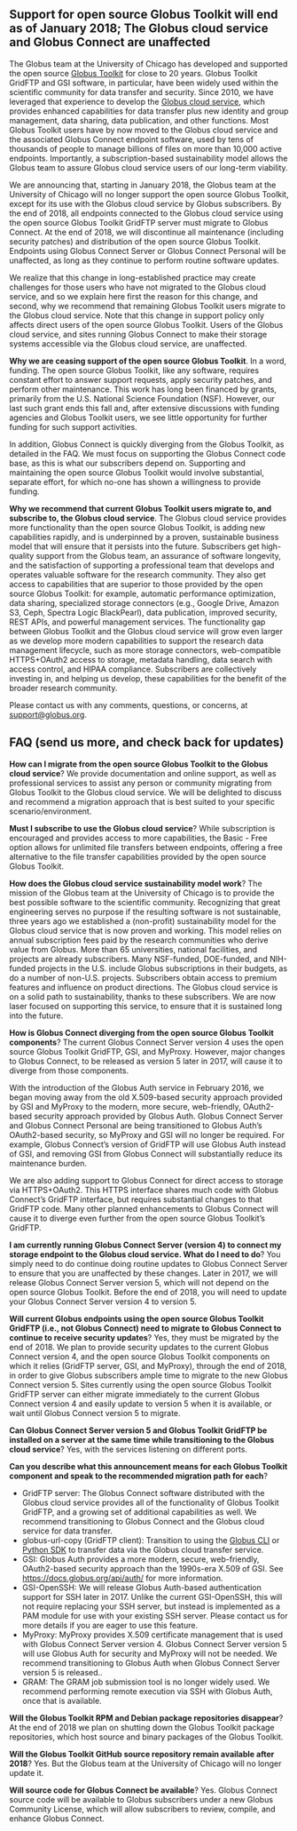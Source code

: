 ## Support for open source Globus Toolkit will end as of January 2018; The Globus cloud service and Globus Connect are unaffected
 	
The Globus team at the University of Chicago has developed and supported the open source [Globus Toolkit](https://www.globustoolkit.org) for close to 20 years. 
Globus Toolkit GridFTP and GSI software, in particular, 
have been widely used within the scientific community for data transfer and security. 
Since 2010, we have leveraged that experience to develop the [Globus cloud service](https://www.globus.org), which provides enhanced capabilities for data transfer plus new identity and group management, data sharing, data publication, and other functions. Most Globus Toolkit users have by now moved to the Globus cloud service and the associated Globus Connect endpoint software, used by tens of thousands of people to manage billions of files on more than 10,000 active endpoints. Importantly, a subscription-based sustainability model allows the Globus team to assure Globus cloud service users of our long-term viability.
 
We are announcing that, starting in January 2018, the Globus team at the University of Chicago will no longer support the open source Globus Toolkit, except for its use with the Globus cloud service by Globus subscribers. By the end of 2018, all endpoints connected to the Globus cloud service using the open source Globus Toolkit GridFTP server must migrate to Globus Connect. At the end of 2018, we will discontinue all maintenance (including security patches) and distribution of the open source Globus Toolkit. Endpoints using Globus Connect Server or Globus Connect Personal will be unaffected, as long as they continue to perform routine software updates.
 
We realize that this change in long-established practice may create challenges for those users who have not migrated to the Globus cloud service, and so we explain here first the reason for this change, and second, why we recommend that remaining Globus Toolkit users migrate to the Globus cloud service. Note that this change in support policy only affects direct users of the open source Globus Toolkit. Users of the Globus cloud service, and sites running Globus Connect to make their storage systems accessible via the Globus cloud service, are unaffected. 
 
**Why we are ceasing support of the open source Globus Toolkit**. 
In a word, funding. The open source Globus Toolkit, like any software, requires constant effort to answer support requests, apply security patches, and perform other maintenance. This work has long been financed by grants, primarily from the U.S. National Science Foundation (NSF). However, our last such grant ends this fall and, after extensive discussions with funding agencies and Globus Toolkit users, we see little opportunity for further funding for such support activities. 
 
In addition, Globus Connect is quickly diverging from the Globus Toolkit, as detailed in the FAQ. We must focus on supporting the Globus Connect code base, as this is what our subscribers depend on. Supporting and maintaining the open source Globus Toolkit would involve substantial, separate effort, for which no-one has shown a willingness to provide funding.
 
**Why we recommend that current Globus Toolkit users migrate to, and subscribe to, the Globus cloud service**. The Globus cloud service provides more functionality than the open source Globus Toolkit, is adding new capabilities rapidly, and is underpinned by a proven, sustainable business model that will ensure that it persists into the future. Subscribers get high-quality support from the Globus team, an assurance of software longevity, and the satisfaction of supporting a professional team that develops and operates valuable software for the research community. They also get access to capabilities that are superior to those provided by the open source Globus Toolkit: for example, automatic performance optimization, data sharing, specialized storage connectors (e.g., Google Drive, Amazon S3, Ceph, Spectra Logic BlackPearl), data publication, improved security, REST APIs, and powerful management services. The functionality gap between Globus Toolkit and the Globus cloud service will grow even larger as we develop more modern capabilities to support the research data management lifecycle, such as more storage connectors, web-compatible HTTPS+OAuth2 access to storage, metadata handling, data search with access control, and HIPAA compliance. Subscribers are collectively investing in, and helping us develop, these capabilities for the benefit of the broader research community. 
 
Please contact us with any comments, questions, or concerns, at support@globus.org. 

## FAQ (send us more, and check back for updates)

**How can I migrate from the open source Globus Toolkit to the Globus cloud service**? 
We provide documentation and online support, as well as professional services to assist any person or community migrating from Globus Toolkit to the Globus cloud service. We will be delighted to discuss and recommend a migration approach that is best suited to your specific scenario/environment.
 
**Must I subscribe to use the Globus cloud service**? 
While subscription is encouraged and provides access to more capabilities, the Basic - Free option allows for unlimited file transfers between endpoints, offering a free alternative to the file transfer capabilities provided by the open source Globus Toolkit.
 
**How does the Globus cloud service sustainability model work**? 
The mission of the Globus team at the University of Chicago is to provide the best possible software to the scientific community. 
Recognizing that great engineering serves no purpose if the resulting software is not sustainable, three years ago we established a (non-profit) sustainability model for the Globus cloud service that is now proven and working. This model relies on annual subscription fees paid by the research communities who derive value from Globus. More than 65 universities, national facilities, and projects are already subscribers. Many NSF-funded, DOE-funded, and NIH-funded projects in the U.S. include Globus subscriptions in their budgets, as do a number of non-U.S. projects. Subscribers obtain access to premium features and influence on product directions. The Globus cloud service is on a solid path to sustainability, thanks to these subscribers. We are now laser focused on supporting this service, to ensure that it is sustained long into the future.
 
**How is Globus Connect diverging from the open source Globus Toolkit components**? The current Globus Connect Server version 4 uses the open source Globus Toolkit GridFTP, GSI, and MyProxy. However, major changes to Globus Connect, to be released as version 5 later in 2017, will cause it to diverge from those components.
 
With the introduction of the Globus Auth service in February 2016, we began moving away from the old X.509-based security approach provided by GSI and MyProxy to the modern, more secure, web-friendly, OAuth2-based security approach provided by Globus Auth. Globus Connect Server and Globus Connect Personal are being transitioned to Globus Auth’s OAuth2-based security, so MyProxy and GSI will no longer be required. For example, Globus Connect’s version of GridFTP will use Globus Auth instead of GSI, and removing GSI from Globus Connect will substantially reduce its maintenance burden.
 
We are also adding support to Globus Connect for direct access to storage via HTTPS+OAuth2. This HTTPS interface shares much code with Globus Connect’s GridFTP interface, but requires substantial changes to that GridFTP code. Many other planned enhancements to Globus Connect will cause it to diverge even further from the open source Globus Toolkit’s GridFTP.
 
**I am currently running Globus Connect Server (version 4) to connect my storage endpoint to the Globus cloud service. 
What do I need to do**? You simply need to do continue doing routine updates to Globus Connect Server to ensure that you are unaffected by these changes. Later in 2017, we will release Globus Connect Server version 5, which will not depend on the open source Globus Toolkit. Before the end of 2018, you will need to update your Globus Connect Server version 4 to version 5.
 
**Will current Globus endpoints using the open source Globus Toolkit GridFTP (i.e., not Globus Connect) need to migrate to Globus Connect to continue to receive security updates**? 
Yes, they must be migrated by the end of 2018. We plan to provide security updates to the current Globus Connect version 4, and the open source Globus Toolkit components on which it relies (GridFTP server, GSI, and MyProxy), through the end of 2018, in order to give Globus subscribers ample time to migrate to the new Globus Connect version 5. Sites currently using the open source Globus Toolkit GridFTP server can either migrate immediately to the current Globus Connect version 4 and easily update to version 5 when it is available, or wait until Globus Connect version 5 to migrate. 
 
**Can Globus Connect Server version 5 and Globus Toolkit GridFTP be installed on a server at the same time while transitioning to the Globus cloud service**? 
Yes, with the services listening on different ports.
 
**Can you describe what this announcement means for each Globus Toolkit component and speak to the recommended migration path for each**?
* GridFTP server: The Globus Connect software distributed with the Globus cloud service provides all of the functionality of Globus Toolkit GridFTP, and a growing set of additional capabilities as well. We recommend transitioning to Globus Connect and the Globus cloud service for data transfer.
* globus-url-copy (GridFTP client): Transition to using the [Globus CLI](https://docs.globus.org/cli/) or [Python SDK](https://globus-sdk-python.readthedocs.io) to transfer data via the Globus cloud transfer service.
* GSI: Globus Auth provides a more modern, secure, web-friendly, OAuth2-based security approach than the 1990s-era X.509 of GSI. See https://docs.globus.org/api/auth/ for more information.
* GSI-OpenSSH: We will release Globus Auth-based authentication support for SSH later in 2017. Unlike the current GSI-OpenSSH, this will not require replacing your SSH server, but instead is implemented as a PAM module for use with your existing SSH server. Please contact us for more details if you are eager to use this feature.
* MyProxy: MyProxy provides X.509 certificate management that is used with Globus Connect Server version 4. Globus Connect Server version 5 will use Globus Auth for security and MyProxy will not be needed. We recommend transitioning to Globus Auth when Globus Connect Server version 5 is released.. 
* GRAM: The GRAM job submission tool is no longer widely used. We recommend performing remote execution via SSH with Globus Auth, once that is available.
 
**Will the Globus Toolkit RPM and Debian package repositories disappear**? 
At the end of 2018 we plan on shutting down the Globus Toolkit package repositories, which host source and binary packages of the Globus Toolkit.
 
**Will the Globus Toolkit GitHub source repository remain available after 2018**? 
Yes. But the Globus team at the University of Chicago will no longer update it. 
 
**Will source code for Globus Connect be available**? 
Yes. Globus Connect source code will be available to Globus subscribers under a new Globus Community License, which will allow subscribers to review, compile, and enhance Globus Connect.
